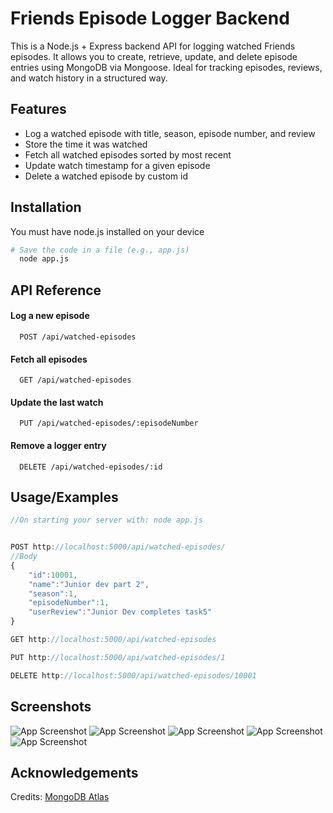 
# Friends Episode Logger Backend

This is a Node.js + Express backend API for logging watched Friends episodes. It allows you to create, retrieve, update, and delete episode entries using MongoDB via Mongoose. Ideal for tracking episodes, reviews, and watch history in a structured way.


## Features

- Log a watched episode with title, season, episode number, and review
- Store the time it was watched
- Fetch all watched episodes sorted by most recent
- Update watch timestamp for a given episode
- Delete a watched episode by custom id


## Installation

You must have node.js installed on your device

```bash
# Save the code in a file (e.g., app.js)
  node app.js
```
    
## API Reference

#### Log a new episode

```http
  POST /api/watched-episodes
```


#### Fetch all episodes

```http
  GET /api/watched-episodes
```

#### Update the last watch

```http
  PUT /api/watched-episodes/:episodeNumber
```

#### Remove a logger entry

```http
  DELETE /api/watched-episodes/:id 
```



## Usage/Examples

```javascript
//On starting your server with: node app.js


POST http://localhost:5000/api/watched-episodes/
//Body
{
    "id":10001,
    "name":"Junior dev part 2",
    "season":1,
    "episodeNumber":1,
    "userReview":"Junior Dev completes task5"
}

GET http://localhost:5000/api/watched-episodes

PUT http://localhost:5000/api/watched-episodes/1

DELETE http://localhost:5000/api/watched-episodes/10001
```


## Screenshots

![App Screenshot](https://i.ibb.co/k2tK5L3W/Screenshot-78.png)
![App Screenshot](https://i.ibb.co/nNCY6BgT/Screenshot-79.png)
![App Screenshot](https://i.ibb.co/z0PdKmz/Screenshot-80.png)
![App Screenshot](https://i.ibb.co/FqDpQ5Vv/Screenshot-81.png)
![App Screenshot](https://i.ibb.co/zWsTTqFp/Screenshot-82.png)
## Acknowledgements

Credits: [MongoDB Atlas](https://www.mongodb.com/atlas)

